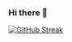 ### Hi there 👋


[![GitHub Streak](http://github-readme-streak-stats.herokuapp.com?user=Lyxnn10&theme=dark&hide_border=true)](https://git.io/streak-stats)


<!--
**Lyxnn10/Lyxnn10** is a ✨ _special_ ✨ repository because its `README.md` (this file) appears on your GitHub profile.

Here are some ideas to get you started:

- 🔭 I’m currently working on ...
- 🌱 I’m currently learning ...
- 👯 I’m looking to collaborate on ...
- 🤔 I’m looking for help with ...
- 💬 Ask me about ...
- 📫 How to reach me: ...
- 😄 Pronouns: ...
- ⚡ Fun fact: ...
-->

